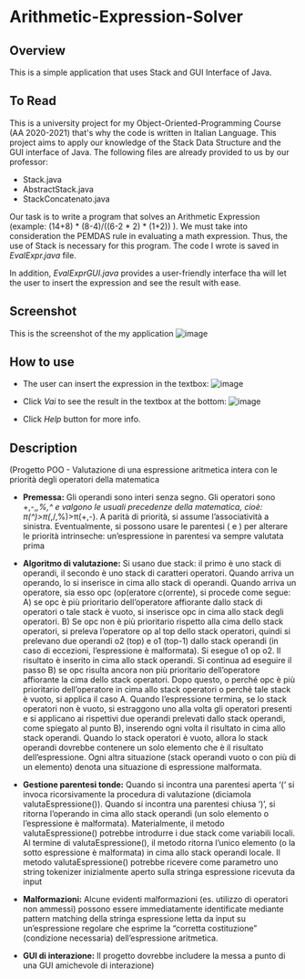 # Arithmetic-Expression-Solver

## Overview
This is a simple application that uses Stack and GUI Interface of Java. 

## To Read
This is a university project for my Object-Oriented-Programming Course (AA 2020-2021) that's why the code is written in Italian Language. This project aims to apply our knowledge of the Stack Data Structure and the GUI interface of Java. The following files are already provided to us by our professor: 
  * Stack.java
  * AbstractStack.java
  * StackConcatenato.java
  
Our task is to write a program that solves an Arithmetic Expression (example: (14+8) * (8-4)/((6-2 * 2) * (1+2)) ). 
We must take into consideration the PEMDAS rule in evaluating a math expression. Thus, the use of Stack is necessary for this program. The code I wrote is saved in _EvalExpr.java_ file.

In addition, _EvalExprGUI.java_ provides a user-friendly interface tha will let the user to insert the expression and see the result with ease.

## Screenshot
This is the screenshot of the my application
 ![image](https://user-images.githubusercontent.com/77573528/196045918-3c7d4e37-c524-46d5-be5a-1555b7323d13.png)


## How to use
* The user can insert the expression in the textbox:
 ![image](https://user-images.githubusercontent.com/77573528/196045959-e444eed5-f736-4703-8841-36e2250239ff.png)
  
* Click _Vai_ to see the result in the textbox at the bottom:
 ![image](https://user-images.githubusercontent.com/77573528/196046004-d212ca5c-e372-4035-b6ee-f7d3488a01f0.png)
  
* Click _Help_ button for more info.


## Description
(Progetto POO - Valutazione di una espressione aritmetica intera con le priorità degli operatori della 
matematica
   * **Premessa:** Gli operandi sono interi senza segno. Gli operatori sono +,-,*,%,^ e valgono le usuali precedenze
della matematica, cioè: π(^)>π(*,/,%)>π(+,-). A parità di priorità, si assume l’associatività a sinistra. 
Eventualmente, si possono usare le parentesi ( e ) per alterare le priorità intrinseche: 
un’espressione in parentesi va sempre valutata prima
   
  * **Algoritmo di valutazione:** Si usano due stack: il primo è uno stack di operandi, il secondo è uno stack di caratteri operatori. 
Quando arriva un operando, lo si inserisce in cima allo stack di operandi. Quando arriva un 
operatore, sia esso opc (op(eratore c(orrente), si procede come segue:
A) se opc è più prioritario dell’operatore affiorante dallo stack di operatori o tale stack è vuoto, si 
inserisce opc in cima allo stack degli operatori. 
B) Se opc non è più prioritario rispetto alla cima dello stack operatori, si preleva l’operatore op al 
top dello stack operatori, quindi si prelevano due operandi o2 (top) e o1 (top-1) dallo stack 
operandi (in caso di eccezioni, l’espressione è malformata). Si esegue o1 op o2. Il risultato è 
inserito in cima allo stack operandi. Si continua ad eseguire il passo B) se opc risulta ancora non 
più prioritario dell’operatore affiorante la cima dello stack operatori. Dopo questo, o perché opc 
è più prioritario dell’operatore in cima allo stack operatori o perché tale stack è vuoto, si applica 
il caso A.
Quando l’espressione termina, se lo stack operatori non è vuoto, si estraggono uno alla volta gli 
operatori presenti e si applicano ai rispettivi due operandi prelevati dallo stack operandi, come 
spiegato al punto B), inserendo ogni volta il risultato in cima allo stack operandi.
Quando lo stack operatori è vuoto, allora lo stack operandi dovrebbe contenere un solo elemento 
che è il risultato dell’espressione. Ogni altra situazione (stack operandi vuoto o con più di un 
elemento) denota una situazione di espressione malformata.
   
   * **Gestione parentesi tonde:** Quando si incontra una parentesi aperta ‘(‘ si invoca ricorsivamente la procedura di valutazione 
(diciamola valutaEspressione()). Quando si incontra una parentesi chiusa ‘)’, si ritorna l’operando in 
cima allo stack operandi (un solo elemento o l’espressione è malformata).
Materialmente, il metodo valutaEspressione() potrebbe introdurre i due stack come variabili locali. 
Al termine di valutaEspressione(), il metodo ritorna l’unico elemento (o la sotto espressione è 
malformata) in cima allo stack operandi locale.
Il metodo valutaEspressione() potrebbe ricevere come parametro uno string tokenizer inizialmente 
aperto sulla stringa espressione ricevuta da input
   
  * **Malformazioni:** Alcune evidenti malformazioni (es. utilizzo di operatori non ammessi) possono essere 
immediatamente identificate mediante pattern matching della stringa espressione letta da input su 
un’espressione regolare che esprime la “corretta costituzione” (condizione necessaria) 
dell’espressione aritmetica.
   
   * **GUI di interazione:** Il progetto dovrebbe includere la messa a punto di una GUI amichevole di interazione)
